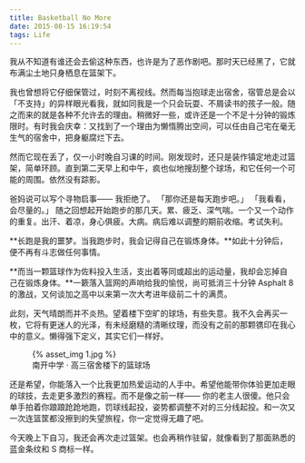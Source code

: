 ```yaml
---
title: Basketball No More
date: 2015-08-15 16:19:54
tags: Life
---
```


我从不知道有谁还会去偷这种东西，也许是为了恶作剧吧。那时天已经黑了，它就布满尘土地只身栖息在篮架下。

我也曾想将它仔细保管过，时刻不离视线。然而每当抱球走出宿舍，宿管总是会以「不支持」的异样眼光看我，就如同我是一个只会玩耍、不屑读书的孩子一般。随之而来的就是各种不允许去的理由。稍微好一些，或许还是一个不足十分钟的锻炼限时。有时我会庆幸：又找到了一个理由为懒惰腾出空间，可以任由自己宅在毫无生气的宿舍中，把身躯腐烂下去。

然而它现在丢了，仅一小时晚自习课的时间。刚发现时，还只是装作镇定地走过篮架，简单环顾。直到第二天早上和中午，疯也似地搜刮整个球场，和它任何一个可能的周围。依然没有踪影。

爸妈说可以写个寻物启事—— 我拒绝了。
「那你还是每天跑步吧。」
「我看看，会尽量的。」
随之回想起开始跑步的那几天。累、疲乏、深气喘。一个又一个动作的重复。出汗、着凉，身心俱疲。大病。病后难以调整的期前收缩。考试失利。

**长跑是我的噩梦。当我跑步时，我会记得自己在锻炼身体。**如此十分钟后，便不再有斗志做任何事情。

**而当一颗篮球作为佐料投入生活，支出着等同或超出的运动量，我却会忘掉自己在锻炼身体。**一簌落入篮网的声响给我的愉悦，尚可抵消三十分钟 Asphalt 8 的激战，又何谈加之高中以来第一次大考进年级前二十的满贯。

此刻，天气晴朗而并不炎热。望着楼下空旷的球场，有些失意。我不久会再买一枚，它将有更迷人的光泽，有未经磨糙的清晰纹理，而没有之前的那颗镌印在我心中的意义。懒得强下定义，其实它们一样好。

<figure>
    {% asset_img 1.jpg %}
    <figcaption>南开中学 · 高三宿舍楼下的篮球场</figcaption>
</figure>

还是希望，你能落入一个比我更加热爱运动的人手中。希望他能带你体验更加走眼的球技，去走更多激烈的赛程。而不是像之前一样—— 你的老主人很傻。他只会单手拍着你踉踉跄跄地跑，罚球线起投，姿势都调整不对的三分线起投。和一次又一次连篮筐都没擦到的失望旅程，你一定觉得无趣了吧。

今天晚上下自习，我还会再次走过篮架。也会再稍作驻留，就像看到了那面熟悉的蓝金条纹和 S 商标一样。 